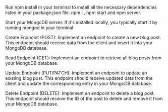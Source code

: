 Run npm install in your terminal to install all the necessary dependencies listed in your package.json file. npm i , npm start and npm server.

Start your MongoDB server. If it's installed locally, you typically start it by running mongod in your terminal

Create Endpoint (POST): Implement an endpoint to create a new blog post. This endpoint should receive data from the client and insert it into your MongoDB database.

Read Endpoint (GET): Implement an endpoint to retrieve all blog posts from your MongoDB database.

Update Endpoint (PUT/PATCH): Implement an endpoint to update an existing blog post. This endpoint should receive updated data from the client and update the corresponding entry in your MongoDB database.

Delete Endpoint (DELETE): Implement an endpoint to delete a blog post. This endpoint should receive the ID of the post to delete and remove it from your MongoDB database.
